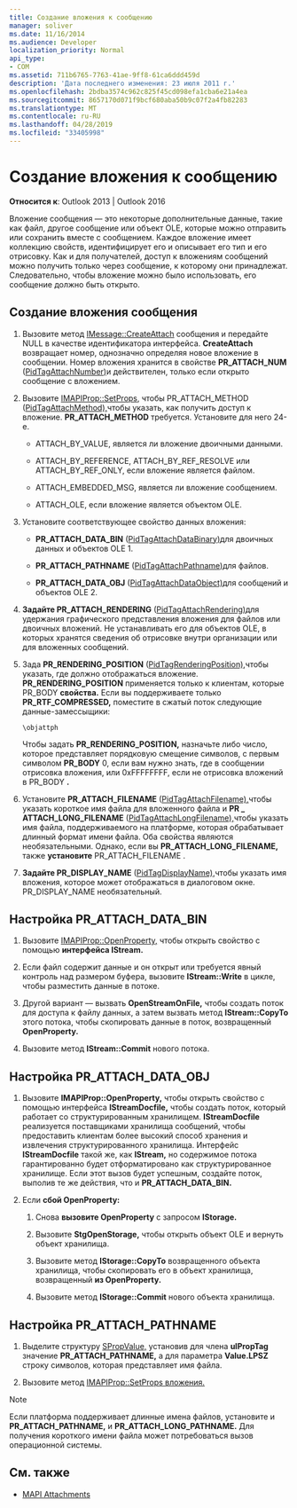 ```yaml
---
title: Создание вложения к сообщению
manager: soliver
ms.date: 11/16/2014
ms.audience: Developer
localization_priority: Normal
api_type:
- COM
ms.assetid: 711b6765-7763-41ae-9ff8-61ca6ddd459d
description: 'Дата последнего изменения: 23 июля 2011 г.'
ms.openlocfilehash: 2bdba3574c962c825f45cd098efa1cba6e21a4ea
ms.sourcegitcommit: 8657170d071f9bcf680aba50b9c07f2a4fb82283
ms.translationtype: MT
ms.contentlocale: ru-RU
ms.lasthandoff: 04/28/2019
ms.locfileid: "33405998"
---
```

# <a name="creating-a-message-attachment"></a>Создание вложения к сообщению
  
**Относится к**: Outlook 2013 | Outlook 2016 
  
Вложение сообщения — это некоторые дополнительные данные, такие как файл, другое сообщение или объект OLE, которые можно отправить или сохранить вместе с сообщением. Каждое вложение имеет коллекцию свойств, идентифицирует его и описывает его тип и его отрисовку. Как и для получателей, доступ к вложениям сообщений можно получить только через сообщение, к которому они принадлежат. Следовательно, чтобы вложение можно было использовать, его сообщение должно быть открыто.
  
## <a name="create-a-message-attachment"></a>Создание вложения сообщения
  
1. Вызовите метод [IMessage::CreateAttach](imessage-createattach.md) сообщения и передайте NULL в качестве идентификатора интерфейса. **CreateAttach** возвращает номер, однозначно определяя новое вложение в сообщении. Номер вложения хранится в свойстве **PR_ATTACH_NUM** ([PidTagAttachNumber)](pidtagattachnumber-canonical-property.md)и действителен, только если открыто сообщение с вложением.
    
2. Вызовите [IMAPIProp::SetProps,](imapiprop-setprops.md) чтобы PR_ATTACH_METHOD ([PidTagAttachMethod),](pidtagattachmethod-canonical-property.md)чтобы указать, как получить доступ к вложение.  **PR_ATTACH_METHOD** требуется. Установите для него 24-е. 
    
   - ATTACH_BY_VALUE, является ли вложение двоичными данными.
    
   - ATTACH_BY_REFERENCE, ATTACH_BY_REF_RESOLVE или ATTACH_BY_REF_ONLY, если вложение является файлом.
    
   - ATTACH_EMBEDDED_MSG, является ли вложение сообщением.
    
   - ATTACH_OLE, если вложение является объектом OLE.
    
3. Установите соответствующее свойство данных вложения:
    
   - **PR_ATTACH_DATA_BIN** ([PidTagAttachDataBinary)](pidtagattachdatabinary-canonical-property.md)для двоичных данных и объектов OLE 1.
    
   - **PR_ATTACH_PATHNAME** ([PidTagAttachPathname)](pidtagattachpathname-canonical-property.md)для файлов.
    
   - **PR_ATTACH_DATA_OBJ** ([PidTagAttachDataObject)](pidtagattachdataobject-canonical-property.md)для сообщений и объектов OLE 2.
    
4. **Задайте PR_ATTACH_RENDERING** ([PidTagAttachRendering)](pidtagattachrendering-canonical-property.md)для удержания графического представления вложения для файлов или двоичных вложений. Не устанавливать его для объектов OLE, в которых хранятся сведения об отрисовке внутри организации или для вложенных сообщений. 
    
5. Зада **PR_RENDERING_POSITION** ([PidTagRenderingPosition),](pidtagrenderingposition-canonical-property.md)чтобы указать, где должно отображаться вложение. **PR_RENDERING_POSITION** применяется только к клиентам, которые PR_BODY **свойства.** Если вы поддерживаете только **PR_RTF_COMPRESSED,** поместите в сжатый поток следующие данные-замессыщики:
    
   `\objattph`

   Чтобы задать **PR_RENDERING_POSITION,** назначьте либо число, которое представляет порядковую смещение символов, с первым символом **PR_BODY** 0, если вам нужно знать, где в сообщении отрисовка вложения, или 0xFFFFFFFF, если не отрисовка вложений в PR_BODY **.**
    
6. Установите **PR_ATTACH_FILENAME** ([PidTagAttachFilename),](pidtagattachfilename-canonical-property.md)чтобы указать короткое имя файла для вложенного файла и **PR \_ ATTACH_LONG_FILENAME** ([PidTagAttachLongFilename),](pidtagattachlongfilename-canonical-property.md)чтобы указать имя файла, поддерживаемого на платформе, которая обрабатывает длинный формат имени файла. Оба свойства являются необязательными. Однако, если вы **PR_ATTACH_LONG_FILENAME,** также **установите** PR_ATTACH_FILENAME . 
    
7. **Задайте PR_DISPLAY_NAME** ([PidTagDisplayName),](pidtagdisplayname-canonical-property.md)чтобы указать имя вложения, которое может отображаться в диалоговом окне. PR_DISPLAY_NAME необязательный. 
    
## <a name="set-pr_attach_data_bin"></a>Настройка PR_ATTACH_DATA_BIN
  
1. Вызовите [IMAPIProp::OpenProperty,](imapiprop-openproperty.md) чтобы открыть свойство с помощью **интерфейса IStream.** 
    
2. Если файл содержит данные и он открыт или требуется явный контроль над размером буфера, вызовите **IStream::Write** в цикле, чтобы разместить данные в потоке. 
    
3. Другой вариант — вызвать **OpenStreamOnFile,** чтобы создать поток для доступа к файлу данных, а затем вызвать метод **IStream::CopyTo** этого потока, чтобы скопировать данные в поток, возвращенный **OpenProperty.**
    
4. Вызовите метод **IStream::Commit** нового потока. 
    
## <a name="set-pr_attach_data_obj"></a>Настройка PR_ATTACH_DATA_OBJ
  
1. Вызовите **IMAPIProp::OpenProperty,** чтобы открыть свойство с помощью интерфейса **IStreamDocfile,** чтобы создать поток, который работает со структурированным хранилищем. **IStreamDocfile** реализуется поставщиками хранилища сообщений, чтобы предоставить клиентам более высокий способ хранения и извлечения структурированного хранилища. Интерфейс **IStreamDocfile** такой же, как **IStream,** но содержимое потока гарантированно будет отформатировано как структурированное хранилище. Если этот вызов будет успешным, создайте поток, выполив те же действия, что и **PR_ATTACH_DATA_BIN.**
    
2. Если **сбой OpenProperty:** 
    
   1. Снова **вызовите OpenProperty** с запросом **IStorage.** 
      
   2. Вызовите **StgOpenStorage,** чтобы открыть объект OLE и вернуть объект хранилища. 
      
   3. Вызовите метод **IStorage::CopyTo** возвращенного объекта хранилища, чтобы скопировать его в объект хранилища, возвращенный **из OpenProperty.**
      
   4. Вызовите метод **IStorage::Commit** нового объекта хранилища. 
    
## <a name="set-pr_attach_pathname"></a>Настройка PR_ATTACH_PATHNAME
  
1. Выделите структуру [SPropValue,](spropvalue.md) установив для члена **ulPropTag** значение **PR_ATTACH_PATHNAME,** а для параметра **Value.LPSZ** строку символов, которая представляет имя файла. 
    
2. Вызовите метод [IMAPIProp::SetProps вложения.](imapiprop-setprops.md) 
    
> [!NOTE]
> Если платформа поддерживает длинные имена файлов, установите и **PR_ATTACH_PATHNAME,** и **PR_ATTACH_LONG_PATHNAME.** Для получения короткого имени файла может потребоваться вызов операционной системы. 
  
## <a name="see-also"></a>См. также

- [MAPI Attachments](mapi-attachments.md)


